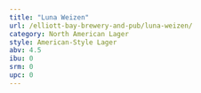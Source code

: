 ```yaml
---
title: "Luna Weizen"
url: /elliott-bay-brewery-and-pub/luna-weizen/
category: North American Lager
style: American-Style Lager
abv: 4.5
ibu: 0
srm: 0
upc: 0
---
```


